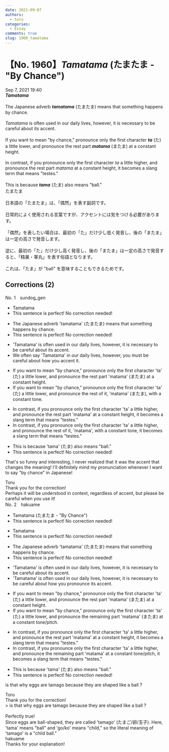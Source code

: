 ```yaml
---
date: 2021-09-07
authors:
  - toru
categories:
  - Essay
comments: true
slug: 1960_tamatama
---
```


# 【No. 1960】<strong><em>Tamatama</strong></em> (たまたま - "By Chance")
<div class="date">Sep 7, 2021 19:40</div>
<div id="post"><div id="body_show_ori">
<strong><em>Tamatama</strong></em><br/><br/>The Japanese adverb <strong><em>tamatama</em></strong> (たまたま) means that something happens by chance.<br/><br/><em>Tamatama</em> is often used in our daily lives, however, it is necessary to be careful about its accent.<br/><br/>If you want to mean "by chance," pronounce only the first character <strong><em>ta</em></strong> (た) a little lower, and pronounce the rest part <strong><em>matama</em></strong> (またま) at a constant height.<br/><br/>In contrast, if you pronounce only the first character <em>ta</em> a little higher, and pronounce the rest part <em>matama</em> at a constant height, it becomes a slang term that means "testes."<br/><br/>This is because <strong><em>tama</em></strong> (たま) also means "ball."
</div></div>

<!-- more -->

<div id="post_ja"><div id="body_show_mo">
たまたま<br/><br/>日本語の「たまたま」は、「偶然」を表す副詞です。<br/><br/>日常的によく使用される言葉ですが、アクセントには気をつける必要があります。<br/><br/>「偶然」を表したい場合は、最初の「た」だけ少し低く発音し、後の「またま」は一定の高さで発音します。<br/><br/>逆に、最初の「た」だけ少し高く発音し、後の「またま」は一定の高さで発音すると、「精巣・睾丸」を表す俗語となります。<br/><br/>これは、「たま」が "ball" を意味することもできるためです。
</div></div>

## Corrections (2)
<div id="block"><div class="first_name"> No. 1　<span class="just_name">sundog_gen</span></div><div id="block2">
<ul class="correction_field">
<li class="incorrect">Tamatama</li>
<li class="corrected perfect">This sentence is perfect! No correction needed!</li>
</ul>
<ul class="correction_field">
<li class="incorrect">The Japanese adverb 'tamatama' (たまたま) means that something happens by chance.</li>
<li class="corrected perfect">This sentence is perfect! No correction needed!</li>
</ul>
<ul class="correction_field">
<li class="incorrect">'Tamatama' is often used in our daily lives, however, it is necessary to be careful about its accent.</li>
<li class="corrected correct">
We often say 'Tamatama' in our daily lives, however, you must be careful about how you accent it.
</li>
</ul>
<ul class="correction_field">
<li class="incorrect">If you want to mean "by chance," pronounce only the first character 'ta' (た) a little lower, and pronounce the rest part 'matama' (またま) at a constant height.</li>
<li class="corrected correct">
If you want to mean "by chance," pronounce only the first character 'ta' (た) a little lower, and pronounce the rest of it, 'matama' (またま), with a constant tone.
</li>
</ul>
<ul class="correction_field">
<li class="incorrect">In contrast, if you pronounce only the first character 'ta' a little higher, and pronounce the rest part 'matama' at a constant height, it becomes a slang term that means "testes."</li>
<li class="corrected correct">
In contrast, if you pronounce only the first character 'ta' a little higher, and pronounce the rest of it, 'matama', with a constant tone, it becomes a slang term that means "testes."
</li>
</ul>
<ul class="correction_field">
<li class="incorrect">This is because 'tama' (たま) also means "ball."</li>
<li class="corrected perfect">This sentence is perfect! No correction needed!</li>
</ul>
<p class="comment_small">
 That's so funny and interesting, I never realized that it was the accent that changes the meaning! I'll definitely mind my pronunciation whenever I want to say "by chance" in Japanese!
</p>

</div><div class="name"><span class="just_name">Toru</span><br>
Thank you for the correction!<br/>Perhaps it will be understood in context, regardless of accent, but please be careful when you use it!
</div>
</div>
<div id="block"><div class="first_name"> No. 2　<span class="just_name">hakuame</span></div><div id="block2">
<ul class="correction_field">
<li class="incorrect">Tamatama (たまたま - "By Chance")</li>
<li class="corrected perfect">This sentence is perfect! No correction needed!</li>
</ul>
<ul class="correction_field">
<li class="incorrect">Tamatama</li>
<li class="corrected perfect">This sentence is perfect! No correction needed!</li>
</ul>
<ul class="correction_field">
<li class="incorrect">The Japanese adverb 'tamatama' (たまたま) means that something happens by chance.</li>
<li class="corrected perfect">This sentence is perfect! No correction needed!</li>
</ul>
<ul class="correction_field">
<li class="incorrect">'Tamatama' is often used in our daily lives, however, it is necessary to be careful about its accent.</li>
<li class="corrected correct">
'Tamatama' is often used in our daily lives, however, it is necessary to be careful about <span class="f_blue">how you pronounce </span>its accent.
</li>
</ul>
<ul class="correction_field">
<li class="incorrect">If you want to mean "by chance," pronounce only the first character 'ta' (た) a little lower, and pronounce the rest part 'matama' (またま) at a constant height.</li>
<li class="corrected correct">
If you want to mean "by chance," pronounce only the first character 'ta' (た) a little lower, and pronounce the <span class="f_blue">remaining</span> part 'matama' (またま) at a constant <span class="f_blue">tone/pitch</span>.
</li>
</ul>
<ul class="correction_field">
<li class="incorrect">In contrast, if you pronounce only the first character 'ta' a little higher, and pronounce the rest part 'matama' at a constant height, it becomes a slang term that means "testes."</li>
<li class="corrected correct">
In contrast, if you pronounce only the first character 'ta' a little higher, and pronounce the <span class="f_blue">remaining</span> part 'matama' at a constant <span class="f_blue">tone/pitch</span>, it becomes a slang term that means "testes."
</li>
</ul>
<ul class="correction_field">
<li class="incorrect">This is because 'tama' (たま) also means "ball."</li>
<li class="corrected perfect">This sentence is perfect! No correction needed!</li>
</ul>
<p class="comment_small">
 is that why eggs are tamago because they are shaped like a ball ?
</p>

</div><div class="name"><span class="just_name">Toru</span><br>
Thank you for the correction!<br/>&gt; is that why eggs are tamago because they are shaped like a ball ?<br/><br/>Perfectly true!<br/>Since eggs are ball-shaped, they are called 'tamago' (たまご/卵/玉子). Here, 'tama' means "ball" and 'go/ko' means "child," so the literal meaning of 'tamago' is a "child ball."
</div>
<div class="name"><span class="just_name">hakuame</span><br>
Thanks for your explanation!
</div>
</div>
